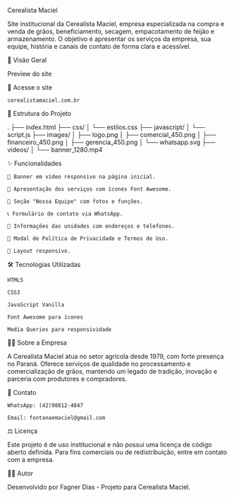 Cerealista Maciel

Site institucional da Cerealista Maciel, empresa especializada na compra e venda de grãos, beneficiamento, secagem, empacotamento de feijão e armazenamento. O objetivo é apresentar os serviços da empresa, sua equipe, história e canais de contato de forma clara e acessível.

📸 Visão Geral

Preview do site

🔗 Acesse o site

    cerealistamaciel.com.br

📁 Estrutura do Projeto

.
├── index.html
├── css/
│   └── estilos.css
├── javascript/
│   └── script.js
├── images/
│   ├── logo.png
│   ├── comercial_450.png
│   ├── financeiro_450.png
│   ├── gerencia_450.png
│   └── whatsapp.svg
├── videos/
│   └── banner_1280.mp4

✨ Funcionalidades

    🎥 Banner em vídeo responsivo na página inicial.

    🧾 Apresentação dos serviços com ícones Font Awesome.

    👥 Seção "Nossa Equipe" com fotos e funções.

    📞 Formulário de contato via WhatsApp.

    🏢 Informações das unidades com endereços e telefones.

    🔐 Modal de Política de Privacidade e Termos de Uso.

    📱 Layout responsivo.

🛠️ Tecnologias Utilizadas

    HTML5

    CSS3

    JavaScript Vanilla

    Font Awesome para ícones

    Media Queries para responsividade

🧑‍💼 Sobre a Empresa

A Cerealista Maciel atua no setor agrícola desde 1979, com forte presença no Paraná. Oferece serviços de qualidade no processamento e comercialização de grãos, mantendo um legado de tradição, inovação e parceria com produtores e compradores.

📲 Contato

    WhatsApp: (42)98812-4847

    Email: fontanaemaciel@gmail.com

⚖️ Licença

Este projeto é de uso institucional e não possui uma licença de código aberto definida. Para fins comerciais ou de redistribuição, entre em contato com a empresa.

👨‍💻 Autor

Desenvolvido por Fagner Dias - Projeto para Cerealista Maciel.

